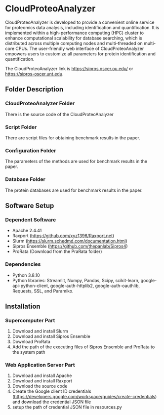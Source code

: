 # CloudProteoAnalyzer
CloudProteoAnalyzer is developed to provide a convenient online service for proteomics data analysis, including identification and quantification. It is implemented within a high-performance computing (HPC) cluster to enhance computational scalability for database searching, which is distributed across multiple computing nodes and multi-threaded on multi-core CPUs. The user-friendly web interface of CloudProteoAnalyzer empowers users to customize all parameters for protein identification and quantification.

The CloudProteoAnalyzer link is https://sipros.oscer.ou.edu/ or https://sipros-oscer.unt.edu.
## Folder Description 
### CloudProteoAnalyzer Folder
There is the source code of the CloudProteoAnalyzer
### Script Folder
There are script files for obtaining benchmark results in the paper.
### Configuration Folder
The parameters of the methods are used for benchmark results in the paper.
### Database Folder
The protein databases are used for benchmark results in the paper.
## Software Setup
### Dependent Software
* Apache 2.4.41
* Raxport (https://github.com/xyz1396/Raxport.net)
* Slurm (https://slurm.schedmd.com/documentation.html)
* Sipros Ensemble (https://github.com/thepanlab/Sipros4)
* ProRata (Download from the PraRata folder)
### Dependencies
* Python 3.8.10
* Python libraries: Streamlit, Numpy, Pandas, Scipy, scikit-learn, google-api-python-client, google-auth-httplib2, google-auth-oauthlib, Requests, SSL, and Paramiko.
## Installation
### Supercomputer Part
1. Download and install Slurm
2. Download and install Sipros Ensemble
3. Download ProRata
4. Add the path of the executing files of Sipros Ensemble and ProRata to the system path
### Web Application Server Part
1. Download and install Apache
2. Download and install Raxport
3. Download the source code
4. Create the Google client ID credentials (https://developers.google.com/workspace/guides/create-credentials) and download the credential JSON file
5. setup the path of credential JSON file in resources.py
